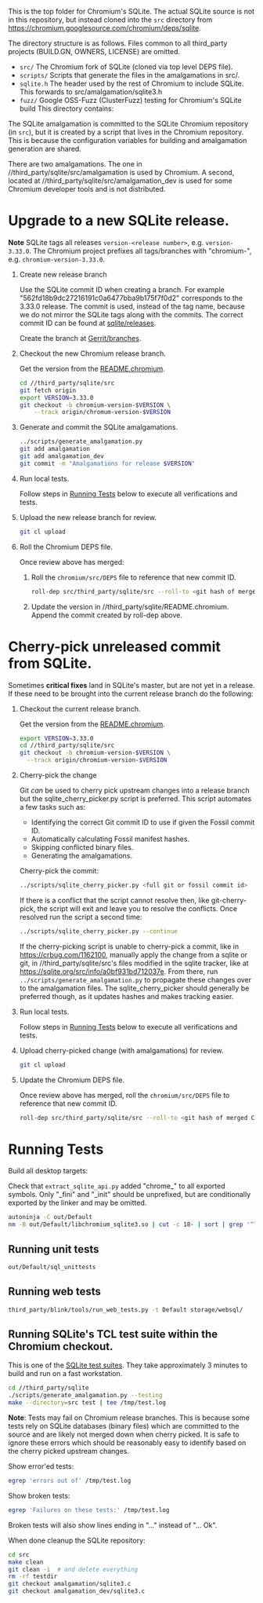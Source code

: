 This is the top folder for Chromium's SQLite. The actual SQLite source is not
in this repository, but instead cloned into the `src` directory from
https://chromium.googlesource.com/chromium/deps/sqlite.

The directory structure is as follows. Files common to all third_party projects
(BUILD.GN, OWNERS, LICENSE) are omitted.

* `src/`     The Chromium fork of SQLite (cloned via top level DEPS file).
* `scripts/` Scripts that generate the files in the amalgamations in src/.
* `sqlite.h` The header used by the rest of Chromium to include SQLite. This
             forwards to src/amalgamation/sqlite3.h
* `fuzz/`    Google OSS-Fuzz (ClusterFuzz) testing for Chromium's SQLite
             build This directory contains:

The SQLite amalgamation is committed to the SQLite Chromium repository (in
`src`), but it is created by a script that lives in the Chromium repository.
This is because the configuration variables for building and amalgamation
generation are shared.

There are two amalgamations. The one in //third_party/sqlite/src/amalgamation
is used by Chromium. A second, located at
//third_party/sqlite/src/amalgamation_dev is used for some Chromium developer
tools and is not distributed.

# Upgrade to a new SQLite release.

**Note** SQLite tags all releases `version-<release number>`, e.g.
`version-3.33.0`. The Chromium project prefixes all tags/branches with
"chromium-", e.g.  `chromium-version-3.33.0`.

1. Create new release branch

   Use the SQLite commit ID when creating a branch. For example
   "562fd18b9dc27216191c0a6477bba9b175f7f0d2" corresponds to the
   3.33.0 release. The commit is used, instead of the tag name, because
   we do not mirror the SQLite tags along with the commits. The correct
   commit ID can be found at
   [sqlite/releases](https://github.com/sqlite/sqlite/releases).

   Create the branch at
   [Gerrit/branches](https://chromium-review.googlesource.com/admin/repos/chromium/deps/sqlite,branches).

2. Checkout the new Chromium release branch.

    Get the version from the [README.chromium](https://source.chromium.org/chromium/chromium/src/+/main:third_party/sqlite/README.chromium).

    ```sh
    cd //third_party/sqlite/src
    git fetch origin
    export VERSION=3.33.0
    git checkout -b chromium-version-$VERSION \
        --track origin/chromum-version-$VERSION
    ```

3. Generate and commit the SQLite amalgamations.

    ```sh
    ../scripts/generate_amalgamation.py
    git add amalgamation
    git add amalgamation_dev
    git commit -m "Amalgamations for release $VERSION"
    ```

4. Run local tests.

    Follow steps in [Running Tests](#running-tests) below to execute all
    verifications and tests.

5. Upload the new release branch for review.

    ```sh
    git cl upload
    ```

6. Roll the Chromium DEPS file.

    Once review above has merged:

    1. Roll the `chromium/src/DEPS` file to reference that new commit ID.
        ```sh
        roll-dep src/third_party/sqlite/src --roll-to <git hash of merged CL>
        ```
    2. Update the version in //third_party/sqlite/README.chromium. Append the
       commit created by roll-dep above.

# Cherry-pick unreleased commit from SQLite.

Sometimes **critical fixes** land in SQLite's master, but are not yet in a
release. If these need to be brought into the current release branch do the
following:

1. Checkout the current release branch.

    Get the version from the [README.chromium](https://source.chromium.org/chromium/chromium/src/+/main:third_party/sqlite/README.chromium).

    ```sh
    export VERSION=3.33.0
    cd //third_party/sqlite/src
    git checkout -b chromium-version-$VERSION \
      --track origin/chromium-version-$VERSION
    ```

2. Cherry-pick the change

    Git _can_ be used to cherry pick upstream changes into a release branch but
    the sqlite_cherry_picker.py script is preferred. This script automates a
    few tasks such as:

    * Identifying the correct Git commit ID to use if given the
      Fossil commit ID.
    * Automatically calculating Fossil manifest hashes.
    * Skipping conflicted binary files.
    * Generating the amalgamations.

    Cherry-pick the commit:

    ```sh
    ../scripts/sqlite_cherry_picker.py <full git or fossil commit id>
    ```

    If there is a conflict that the script cannot resolve then, like
    git-cherry-pick, the script will exit and leave you to resolve the
    conflicts. Once resolved run the script a second time:

    ```sh
    ../scripts/sqlite_cherry_picker.py --continue
    ```

    If the cherry-picking script is unable to cherry-pick a commit, like in
    https://crbug.com/1162100, manually apply the change from a sqlite or git,
    in //third_party/sqlite/src's files modified in the sqlite tracker, like at
    https://sqlite.org/src/info/a0bf931bd712037e. From there, run
    `../scripts/generate_amalgamation.py` to propagate these changes over to
    the amalgamation files. The sqlite_cherry_picker should generally be
    preferred though, as it updates hashes and makes tracking easier.


3. Run local tests.

    Follow steps in [Running Tests](#running-tests) below to execute all
    verifications and tests.

4. Upload cherry-picked change (with amalgamations) for review.

    ```sh
    git cl upload
    ```

5. Update the Chromium DEPS file.

    Once review above has merged, roll the `chromium/src/DEPS` file to
    reference that new commit ID.

    ```sh
    roll-dep src/third_party/sqlite/src --roll-to <git hash of merged CL>
    ```

# Running Tests

Build all desktop targets:

Check that `extract_sqlite_api.py` added "chrome_" to all exported symbols.
Only "_fini" and "_init" should be unprefixed, but are conditionally
exported by the linker and may be omitted.

```sh
autoninja -C out/Default
nm -B out/Default/libchromium_sqlite3.so | cut -c 18- | sort | grep '^T'
```

## Running unit tests

```sh
out/Default/sql_unittests
```

## Running web tests

```sh
third_party/blink/tools/run_web_tests.py -t Default storage/websql/
```

## Running SQLite's TCL test suite within the Chromium checkout.

This is one of the [SQLite test suites](https://www.sqlite.org/testing.html).
They take approximately 3 minutes to build and run on a fast workstation.

```sh
cd //third_party/sqlite
./scripts/generate_amalgamation.py --testing
make --directory=src test | tee /tmp/test.log
```

**Note**: Tests may fail on Chromium release branches. This is because some
tests rely on SQLite databases (binary files) which are committed to the
source and are likely not merged down when cherry picked. It is safe to
ignore these errors which should be reasonably easy to identify based on the
cherry picked upstream changes.

Show error'ed tests:

```sh
egrep 'errors out of' /tmp/test.log
```

Show broken tests:

```sh
egrep 'Failures on these tests:' /tmp/test.log
```

Broken tests will also show lines ending in "..." instead of "... Ok".

When done cleanup the SQLite repository:

```sh
cd src
make clean
git clean -i  # and delete everything
rm -rf testdir
git checkout amalgamation/sqlite3.c
git checkout amalgamation_dev/sqlite3.c
```
